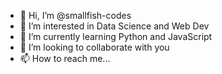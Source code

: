 - 👋 Hi, I’m @smallfish-codes
- 👀 I’m interested in Data Science and Web Dev
- 🌱 I’m currently learning Python and JavaScript
- 💞️ I’m looking to collaborate with you
- 📫 How to reach me...

<!---
smallfish-codes/smallfish-codes is a ✨ special ✨ repository because its `README.md` (this file) appears on your GitHub profile.
You can click the Preview link to take a look at your changes.
--->
